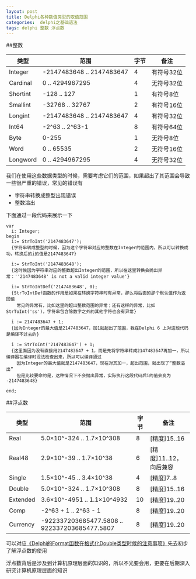 ```yaml
---
layout: post
title: Delphi各种数值类型的取值范围
categories:  delphi之基础语法 
tags: delphi 整数 浮点数
---
```



##整数

|    类型    |    范围    |    字节    |    备注    | 
| ---------- | ---------- | ---------- | ---------- |
|  Integer   |  -2147483648 .. 2147483647  |  4  |  有符号32位  |
|  Cardinal   |  0 .. 4294967295  |  4  |  无符号32位  |
|  Shortint  |  -128 .. 127  |  1  |  有符号8位  |
|  Smallint  |  -32768 .. 32767  |  2  |  有符号16位  |
|  Longint  |  -2147483648 .. 2147483647  |  4  |  有符号32位  |
|  Int64  |  -2^63 .. 2^63-1  |  8  |  有符号64位  |
|  Byte  |  0-255  |  1  |  无符号8位  |
|  Word  |  0 .. 65535  |  2  |  无符号16位  |
|  Longword  |  0 .. 4294967295  |  4  |  无符号32位  |

我们在使用这些数据类型的时候，需要考虑它们的范围，如果超出了其范围会导致一些很严重的错误，常见的错误有

* 字符串转换成整型出现错误
* 整数溢出

下面通过一段代码来展示一下

```
var
  i: Integer;
begin
  i:= StrToInt('2147483647');		
  {字符串转成整型的时候，因为这个字符串对应的整数在Integer的范围内，所以可以转换成功，转换后的i的值是2147483647}

  i:= StrToInt('2147483648');
  {这时候因为字符串对应的整数超出Integer的范围，所以在这里转换会抛出异常：''2147483648' is not a valid integer value'}

  i:= StrToIntDef('2147483648', 0);
  {StrToIntDef函数的作用是如果在转换字符串时有异常，那么将后面的那个默认值作为返回值
  	常见的异常有，比如这里的超出整数范围的异常；还有这样的异常，比如StrToInt('ss')，字符串包含除数字之外的其他字符也会有异常}

  i := 2147483647 + 1;
  {因为Integer的最大值是2147483647，加1就超出了范围，我在Delphi 6 上对这段代码是编译不过去的}

  i := StrToInt('2147483647') + 1;
  {这里面因为没有直接用2147483647 + 1，而是先将字符串转成2147483647再加一，所以编译器在编译时没法检查出来，所以可以编译通过
  	因为Integer的最大值就是2147483647，现在对其加一，超出范围，就出现了“整数溢出”
  	但是比较要命的是，这种情况下不会抛出异常，实际执行这段代码后i的值会变为 -2147483648}

end;
```

##浮点数

|    类型    |    范围    |    字节    |    备注    | 
| ---------- | ---------- | ---------- | ---------- | 
|  Real  |  5.0×10^-324 .. 1.7×10^308  |  8  |  [精度]15..16  |
|  Real48  |  2.9×10^-39 .. 1.7×10^38  |  6  |  [精度]11..12，向后兼容  |
|  Single  |  1.5×10^-45 .. 3.4×10^38  |  4  |  [精度]7..8  |
|  Double  |  5.0×10^-324 .. 1.7×10^308  |  8  |  [精度]15..16  |
|  Extended  |  3.6×10^-4951 .. 1.1×10^4932  |  10  |  [精度]19..20  |
|  Comp  |  -2^63 + 1 .. 2^63 - 1  |  8  |  [精度]19..20  |
|  Currency  |  -922337203685477.5808 .. 922337203685477.5807  |  8  |  [精度]19..20  |

可以对应[《Delphi的Format函数在格式化Double类型时候的注意事项》](http://www.xumenger.com/delphi-format-20160308/)先去初步了解浮点数的使用

浮点数背后是涉及到计算机原理层面的知识的，所以不光要会用，更要在后期深入研究计算机原理层面的知识
